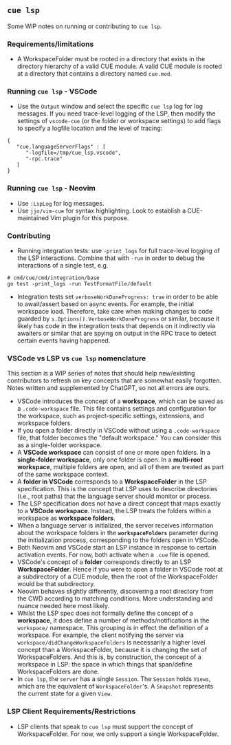 ## `cue lsp`

Some WIP notes on running or contributing to `cue lsp`.

### Requirements/limitations

* A WorkspaceFolder must be rooted in a directory that exists in the directory
  hierarchy of a valid CUE module. A valid CUE module is rooted at a directory
  that contains a directory named `cue.mod`.

### Running `cue lsp` - VSCode

* Use the `Output` window and select the specific `cue lsp` log for log
  messages. If you need trace-level logging of the LSP, then modify the settings
  of `vscode-cue` (or the folder or workspace settings) to add flags to specify
  a logfile location and the level of tracing:

```
{
   "cue.languageServerFlags" : [
      "-logfile=/tmp/cue_lsp.vscode",
      "-rpc.trace"
   ]
}
```

### Running `cue lsp` - Neovim

* Use `:LspLog` for log messages.
* Use `jjo/vim-cue` for syntax highlighting. Look to establish a CUE-maintained
  Vim plugin for this purpose.

### Contributing

* Running integration tests: use `-print_logs` for full trace-level logging of
  the LSP interactions. Combine that with `-run` in order to debug the
  interactions of a single test, e.g.

```
# cmd/cue/cmd/integration/base
go test -print_logs -run TestFormatFile/default
```

* Integration tests set `verboseWorkDoneProgress: true` in order to be able to
  await/assert based on async events. For example, the initial workspace load.
  Therefore, take care when making changes to code guarded by
  `s.Options().VerboseWorkDoneProgress` or similar, because it likely has code
  in the integration tests that depends on it indirectly via awaiters or similar
  that are spying on output in the RPC trace to detect certain events having
  happened.


### VSCode vs LSP vs `cue lsp` nomenclature

This section is a WIP series of notes that should help new/existing contributors
to refresh on key concepts that are somewhat easily forgotten. Notes written and
supplemented by ChatGPT, so not all errors are ours.

- VSCode introduces the concept of a **workspace**, which can be saved as a
  `.code-workspace` file. This file contains settings and configuration for the
  workspace, such as project-specific settings, extensions, and workspace
  folders.
- If you open a folder directly in VSCode without using a `.code-workspace`
  file, that folder becomes the "default workspace." You can consider this as a
  single-folder workspace.
- A **VSCode workspace** can consist of one or more open folders. In a
  **single-folder workspace**, only one folder is open. In a **multi-root
  workspace**, multiple folders are open, and all of them are treated as part of
  the same workspace context.
- A **folder in VSCode** corresponds to a **WorkspaceFolder** in the LSP
  specification. This is the concept that LSP uses to describe directories
  (i.e., root paths) that the language server should monitor or process.
- The LSP specification does not have a direct concept that maps exactly to a
  **VSCode workspace**. Instead, the LSP treats the folders within a workspace
  as **workspace folders**.
- When a language server is initialized, the server receives information about
  the workspace folders in the **`workspaceFolders`** parameter during the
  initialization process, corresponding to the folders open in VSCode.
- Both Neovim and VSCode start an LSP instance in response to certain activation
  events. For now, both activate when a `.cue` file is opened.
- VSCode's concept of a **folder** corresponds directly to an LSP
  **WorkspaceFolder**. Hence if you were to open a folder in VSCode root at a
  subdirectory of a CUE module, then the root of the WorkspaceFolder would be
  that subdirectory.
- Neovim behaves slightly differently, discovering a root directory from the CWD
  according to matching conditions. More understanding and nuance needed here
  most likely.
- Whilst the LSP spec does not formally define the concept of a **workspace**,
  it does define a number of methods/notifications in the `workspace/`
  namespace. This grouping is in effect the definition of a workspace. For
  example, the client notifying the server via
  `workspace/didChangeWorkspaceFolders` is necessarily a higher level concept
  than a WorkspaceFolder, because it is changing the set of WorkspaceFolders.
  And this is, by construction, the concept of a workspace in LSP: the space in
  which things that span/define WorkspaceFolders are done.
- In `cue lsp`, the `server` has a single `Session`. The `Session` holds `Views`,
  which are the equivalent of `WorkspaceFolder`'s. A `Snapshot` represents the
  current state for a given `View`.

### LSP Client Requirements/Restrictions

* LSP clients that speak to `cue lsp` must support the concept of
  WorkspaceFolder. For now, we only support a single WorkspaceFolder.
